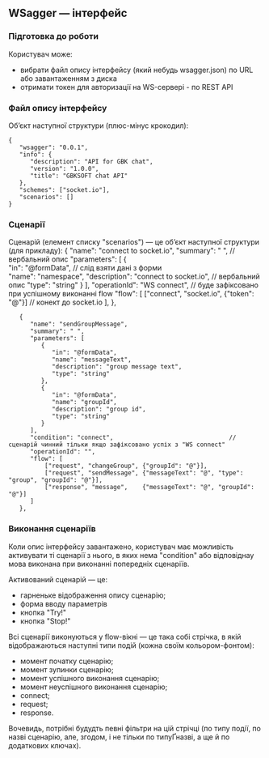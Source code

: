 ## WSagger — інтерфейс


### Підготовка до роботи

Користувач може:

* вибрати файл опису інтерфейсу (який небудь wsagger.json) по URL або завантаженням з диска
* отримати токен для авторизації на WS-сервері - по REST API


### Файл опису інтерфейсу

Обʼєкт наступної структури (плюс-мінус крокодил):

    {
       "wsagger": "0.0.1",
       "info": {
          "description": "API for GBK chat",
          "version": "1.0.0",
          "title": "GBKSOFT chat API"
       },
       "schemes": ["socket.io"],
       "scenarios": []
    }


### Сценарії

Сценарій (елемент списку "scenarios") — це обʼєкт наступної структури (для прикладу):
       {
          "name": "connect to socket.io",
          "summary": " ",                                       // вербальний опис
          "parameters": [
             {             
                "in": "@formData",                              // слід взяти дані з форми  
                "name": "namespace",
                "description": "connect to socket.io",          // вербальний опис
                "type": "string"
             }
          ],
          "operationId": "WS connect",                          // буде зафіксовано при успішному виконанні flow
          "flow": [
              ["connect", "socket.io", {"token": "@"}]          // конект до socket.io
          ],
       },


       {
          "name": "sendGroupMessage",
          "summary": " ",
          "parameters": [
             {
                "in": "@formData",
                "name": "messageText",
                "description": "group message text",
                "type": "string"
             },
             {
                "in": "@formData",
                "name": "groupId",
                "description": "group id",
                "type": "string"
             }
          ],
          "condition": "connect",                                // сценарій чинний тільки якщо зафіксовано успіх з "WS connect"
          "operationId": "",
          "flow": [
              ["request", "changeGroup", {"groupId": "@"}],
              ["request", "sendMessage", {"messageText": "@", "type": "group", "groupId": "@"}],
              ["response", "message",    {"messageText": "@", "groupId": "@"}]
          ]
       },



### Виконання сценаріїв

Коли опис інтерфейсу завантажено, користувач має можливість активувати ті сценарії з нього, в яких нема "condition" або відповіднау мова виконана при виконанні попередніх сценаріїв.

Активований сценарій — це:

* гарненьке відображення опису сценарію;
* форма вводу параметрів
* кнопка "Try!"
* кнопка "Stop!"


Всі сценарії виконуються у flow-вікні — це така собі стрічка, в якій відображаються наступні типи подій (кожна своїм кольором-фонтом):
* момент початку сценарію;
* момент зупинки сценарію;
* момент успішного виконання сценарію;
* момент неуспішного виконання сценарію;
* connect;
* request;
* response.

Вочевидь, потрібні будудть певні фільтри на цій стрічці (по типу події, по назві сценарію, але, згодом, і не тільки по типуҐназві, а ще й по додаткових ключах).

